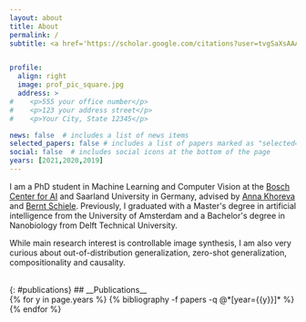 ```yaml
---
layout: about
title: About
permalink: /
subtitle: <a href='https://scholar.google.com/citations?user=tvgSaXsAAAAJ&hl=en&oi=ao'>Scholar</a> | <a href='https://github.com/edgarschnfld'>GitHub</a> | <a href='https://www.linkedin.com/in/edgar-schoenfeld-4b259412b/'>LinkedIn</a> | <a href='https://twitter.com/schoenfeldedgar'>Twitter</a> | <a href='mailto:edgarschoenfeld@live.de'>Email</a>


profile:
  align: right
  image: prof_pic_square.jpg
  address: >
#    <p>555 your office number</p>
#    <p>123 your address street</p>
#    <p>Your City, State 12345</p>

news: false  # includes a list of news items
selected_papers: false # includes a list of papers marked as "selected={true}"
social: false  # includes social icons at the bottom of the page
years: [2021,2020,2019]
---
```


I am a PhD student in Machine Learning and Computer Vision at the [Bosch Center for AI](https://www.bosch-ai.com/) and Saarland University in Germany, advised by [Anna Khoreva](https://www.bosch-ai.com/research/researcher-pages/t_overviewpage_47.html) and [Bernt Schiele](https://www.mpi-inf.mpg.de/departments/computer-vision-and-machine-learning/people/bernt-schiele). Previously, I graduated with a Master's degree in artificial intelligence from the University of Amsterdam and a Bachelor's degree in Nanobiology from Delft Technical University.

While main research interest is controllable image synthesis, I am also very curious about out-of-distribution generalization, zero-shot generalization, compositionality and causality.


<br /> 
{: #publications}
## __Publications__
<div class="publications">
  {% for y in page.years %}
    {% bibliography -f papers -q @*[year={{y}}]* %}
  {% endfor %}
</div>
